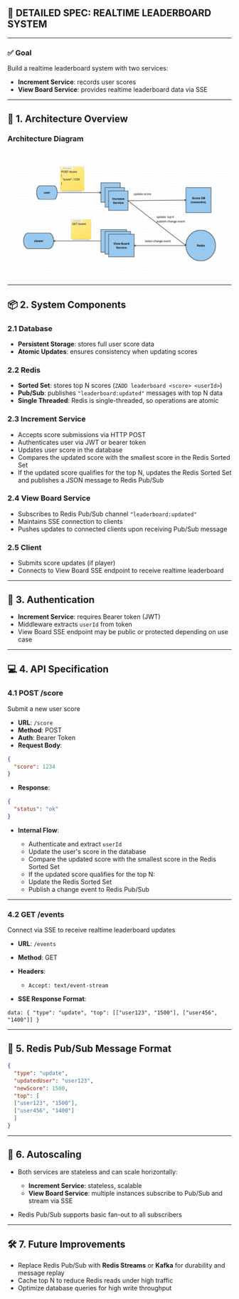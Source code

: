 ## 📘 DETAILED SPEC: REALTIME LEADERBOARD SYSTEM

---

### ✅ Goal

Build a realtime leaderboard system with two services:

* **Increment Service**: records user scores
* **View Board Service**: provides realtime leaderboard data via SSE

---

## 🔧 1. Architecture Overview
### Architecture Diagram

![Architecture Diagram](Whiteboard.png)

---

## 📦 2. System Components

### 2.1 Database

* **Persistent Storage**: stores full user score data
* **Atomic Updates**: ensures consistency when updating scores

### 2.2 Redis

* **Sorted Set**: stores top N scores (`ZADD leaderboard <score> <userId>`)
* **Pub/Sub**: publishes `"leaderboard:updated"` messages with top N data
* **Single Threaded**: Redis is single-threaded, so operations are atomic

### 2.3 Increment Service

* Accepts score submissions via HTTP POST
* Authenticates user via JWT or bearer token
* Updates user score in the database
* Compares the updated score with the smallest score in the Redis Sorted Set
* If the updated score qualifies for the top N, updates the Redis Sorted Set and publishes a JSON message to Redis Pub/Sub

### 2.4 View Board Service

* Subscribes to Redis Pub/Sub channel `"leaderboard:updated"`
* Maintains SSE connection to clients
* Pushes updates to connected clients upon receiving Pub/Sub message

### 2.5 Client

* Submits score updates (if player)
* Connects to View Board SSE endpoint to receive realtime leaderboard

---

## 🔐 3. Authentication

* **Increment Service**: requires Bearer token (JWT)
* Middleware extracts `userId` from token
* View Board SSE endpoint may be public or protected depending on use case

---

## 💻 4. API Specification

### 4.1 POST /score

Submit a new user score

* **URL**: `/score`
* **Method**: POST
* **Auth**: Bearer Token
* **Request Body**:

```json
{
  "score": 1234
}
```

* **Response**:

```json
{
  "status": "ok"
}
```

* **Internal Flow**:

  * Authenticate and extract `userId`
  * Update the user's score in the database
  * Compare the updated score with the smallest score in the Redis Sorted Set
  * If the updated score qualifies for the top N:
  * Update the Redis Sorted Set
  * Publish a change event to Redis Pub/Sub

---

### 4.2 GET /events

Connect via SSE to receive realtime leaderboard updates

* **URL**: `/events`
* **Method**: GET
* **Headers**:

  * `Accept: text/event-stream`
* **SSE Response Format**:

```
data: { "type": "update", "top": [["user123", "1500"], ["user456", "1400"]] }
```

---

## 🧠 5. Redis Pub/Sub Message Format

```json
{
  "type": "update",
  "updatedUser": "user123",
  "newScore": 1500,
  "top": [
  ["user123", "1500"],
  ["user456", "1400"]
  ]
}
```

---

## 🚀 6. Autoscaling

* Both services are stateless and can scale horizontally:

  * **Increment Service**: stateless, scalable
  * **View Board Service**: multiple instances subscribe to Pub/Sub and stream via SSE
* Redis Pub/Sub supports basic fan-out to all subscribers

---

## 🛠️ 7. Future Improvements

* Replace Redis Pub/Sub with **Redis Streams** or **Kafka** for durability and message replay
* Cache top N to reduce Redis reads under high traffic
* Optimize database queries for high write throughput
